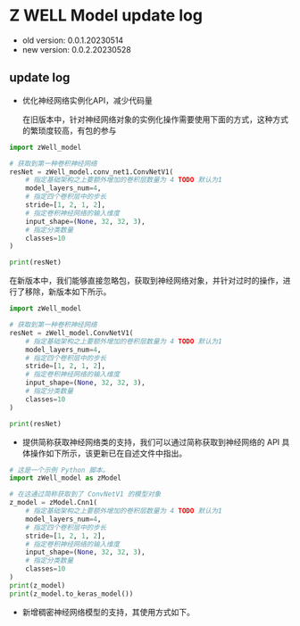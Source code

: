 # Z WELL Model update log

* old version: 0.0.1.20230514
* new version: 0.0.2.20230528

## update log

* 优化神经网络实例化API，减少代码量

  在旧版本中，针对神经网络对象的实例化操作需要使用下面的方式，这种方式的繁琐度较高，有包的参与

```python
import zWell_model

# 获取到第一种卷积神经网络
resNet = zWell_model.conv_net1.ConvNetV1(
    # 指定基础架构之上要额外增加的卷积层数量为 4 TODO 默认为1
    model_layers_num=4,
    # 指定四个卷积层中的步长
    stride=[1, 2, 1, 2],
    # 指定卷积神经网络的输入维度
    input_shape=(None, 32, 32, 3),
    # 指定分类数量
    classes=10
)

print(resNet)
```

在新版本中，我们能够直接忽略包，获取到神经网络对象，并针对过时的操作，进行了移除，新版本如下所示。

```python
import zWell_model

# 获取到第一种卷积神经网络
resNet = zWell_model.ConvNetV1(
    # 指定基础架构之上要额外增加的卷积层数量为 4 TODO 默认为1
    model_layers_num=4,
    # 指定四个卷积层中的步长
    stride=[1, 2, 1, 2],
    # 指定卷积神经网络的输入维度
    input_shape=(None, 32, 32, 3),
    # 指定分类数量
    classes=10
)

print(resNet)
```

* 提供简称获取神经网络类的支持，我们可以通过简称获取到神经网络的 API 具体操作如下所示，该更新已在自述文件中指出。

```python
# 这是一个示例 Python 脚本。
import zWell_model as zModel

# 在这通过简称获取到了 ConvNetV1 的模型对象
z_model = zModel.Cnn1(
    # 指定基础架构之上要额外增加的卷积层数量为 4 TODO 默认为1
    model_layers_num=4,
    # 指定四个卷积层中的步长
    stride=[1, 2, 1, 2],
    # 指定卷积神经网络的输入维度
    input_shape=(None, 32, 32, 3),
    # 指定分类数量
    classes=10
)
print(z_model)
print(z_model.to_keras_model())
```

* 新增稠密神经网络模型的支持，其使用方式如下。
```python

```